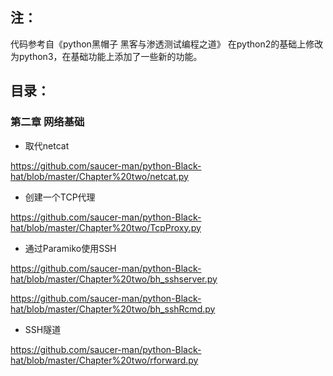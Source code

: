 ## 注：
代码参考自《python黑帽子 黑客与渗透测试编程之道》
在python2的基础上修改为python3，在基础功能上添加了一些新的功能。

## 目录：
### 第二章 网络基础
* 取代netcat
      
https://github.com/saucer-man/python-Black-hat/blob/master/Chapter%20two/netcat.py
* 创建一个TCP代理
      
https://github.com/saucer-man/python-Black-hat/blob/master/Chapter%20two/TcpProxy.py
* 通过Paramiko使用SSH
    
https://github.com/saucer-man/python-Black-hat/blob/master/Chapter%20two/bh_sshserver.py
    
https://github.com/saucer-man/python-Black-hat/blob/master/Chapter%20two/bh_sshRcmd.py

* SSH隧道

https://github.com/saucer-man/python-Black-hat/blob/master/Chapter%20two/rforward.py
